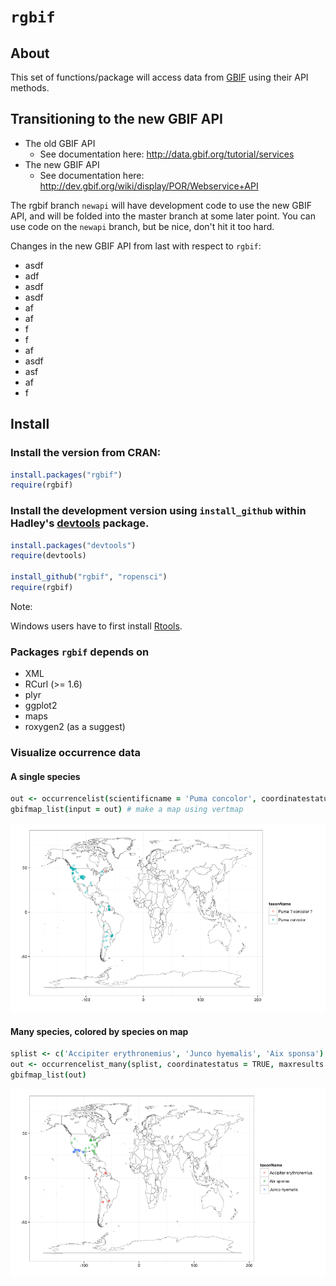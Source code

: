 # `rgbif`

<!-- [![Build Status](https://api.travis-ci.org/ropensci/rgbif.png)](https://travis-ci.org/ropensci/rgbif) -->

## About
This set of functions/package will access data from [GBIF](http://www.gbif.org/) using their API methods. 

## Transitioning to the new GBIF API

+ The old GBIF API
	+ See documentation here: http://data.gbif.org/tutorial/services
+ The new GBIF API
	+ See documentation here: http://dev.gbif.org/wiki/display/POR/Webservice+API

The rgbif branch `newapi` will have development code to use the new GBIF API, and will be folded into the master branch at some later point. You can use code on the `newapi` branch, but be nice, don't hit it too hard. 

Changes in the new GBIF API from last with respect to `rgbif`:

+ asdf
+ adf
+ asdf
+ asdf
+ af
+ af
+ f
+ f
+ af
+ asdf
+ asf
+ af
+ f

## Install

### Install the version from CRAN:

```R
install.packages("rgbif")
require(rgbif)
```

### Install the development version using `install_github` within Hadley's [devtools](https://github.com/hadley/devtools) package.

```R
install.packages("devtools")
require(devtools)

install_github("rgbif", "ropensci")
require(rgbif)
```

Note: 

Windows users have to first install [Rtools](http://cran.r-project.org/bin/windows/Rtools/).

### Packages `rgbif` depends on
+ XML
+ RCurl (>= 1.6)
+ plyr
+ ggplot2
+ maps
+ roxygen2 (as a suggest)

### Visualize occurrence data

#### A single species

```coffee
out <- occurrencelist(scientificname = 'Puma concolor', coordinatestatus = TRUE, maxresults = 100)
gbifmap_list(input = out) # make a map using vertmap
```

![](inst/assets/img/occurrencelist.png)

#### Many species, colored by species on map

```coffee
splist <- c('Accipiter erythronemius', 'Junco hyemalis', 'Aix sponsa')
out <- occurrencelist_many(splist, coordinatestatus = TRUE, maxresults = 20)
gbifmap_list(out)
```

![](inst/assets/img/occurrencelist_many.png)